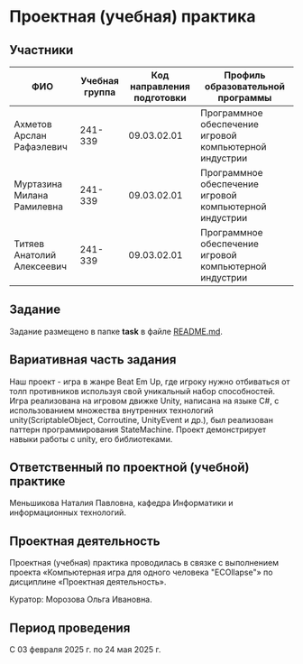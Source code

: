 # Проектная (учебная) практика

## Участники

| ФИО                        | Учебная группа | Код направления подготовки | Профиль образовательной программы                      |
| -------------------------- | -------------- | -------------------------- | ------------------------------------------------------ |
| Ахметов Арслан Рафаэлевич  | 241-339        | 09.03.02.01                | Программное обеспечение игровой компьютерной индустрии |
| Муртазина Милана Рамилевна | 241-339        | 09.03.02.01                | Программное обеспечение игровой компьютерной индустрии |
| Титяев Анатолий Алексеевич | 241-339        | 09.03.02.01                | Программное обеспечение игровой компьютерной индустрии |

## Задание

Задание размещено в папке **task** в файле [README.md](task/README.md).

## Вариативная часть задания

Наш проект - игра в жанре Beat Em Up, где игроку нужно отбиваться от толп противников используя свой уникальный набор способностей. Игра реализована на игровом движке Unity, написана на языке C#, с использованием множества внутренних технологий unity(ScriptableObject, Corroutine, UnityEvent и др.), был реализован паттерн программирования StateMachine. Проект демонстрирует навыки работы с unity, его библиотеками.

## Ответственный по проектной (учебной) практике

Меньшикова Наталия Павловна, кафедра Информатики и информационных технологий.

## Проектная деятельность

Проектная (учебная) практика проводилась в связке с выполнением проекта «Компьютерная игра для одного человека "ECOllapse"» по дисциплине «Проектная деятельность».

Куратор: Морозова Ольга Ивановна.

## Период проведения

С 03 февраля 2025 г. по 24 мая 2025 г.